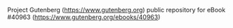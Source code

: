 Project Gutenberg (https://www.gutenberg.org) public repository for eBook #40963 (https://www.gutenberg.org/ebooks/40963)

